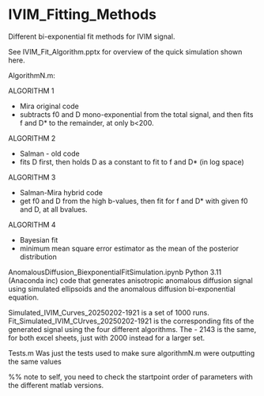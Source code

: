 # IVIM_Fitting_Methods
Different bi-exponential fit methods for IVIM signal. 

See IVIM_Fit_Algorithm.pptx for overview of the quick simulation shown here. 


AlgorithmN.m:

ALGORITHM 1 
- Mira original code 
- subtracts f0 and D mono-exponential from the total signal, and then fits f and D* to the remainder, at only b<200.

ALGORITHM 2 
- Salman - old code
- fits D first, then holds D as a constant to fit to f and D* (in log space)

ALGORITHM 3 
- Salman-Mira hybrid code 
- get f0 and D from the high b-values, then fit for f and D* with given f0 and D, at all bvalues.  

ALGORITHM 4 
- Bayesian fit
- minimum mean square error estimator as the mean of the posterior distribution


AnomalousDiffusion_BiexponentialFitSimulation.ipynb
Python 3.11 (Anaconda inc) code that generates anisotropic anomalous diffusion signal using simulated ellipsoids and the anomalous diffusion bi-exponential equation.

Simulated_IVIM_Curves_20250202-1921 is a set of 1000 runs. Fit_Simulated_IVIM_CUrves_20250202-1921 is the corresponding fits of the generated signal using the four different algorithms. 
The - 2143 is the same, for both excel sheets, just with 2000 instead for a larger set. 

Tests.m
Was just the tests used to make sure algorithmN.m were outputting the same values

%% note to self, you need to check the startpoint order of parameters with the different matlab versions.